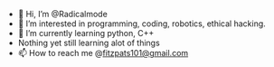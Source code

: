 - 👋 Hi, I’m @Radicalmode
- 👀 I’m interested in programming, coding, robotics, ethical hacking.
- 🌱 I’m currently learning python, C++
- Nothing yet still learning alot of things
- 📫 How to reach me @fitzpats101@gmail.com

<!---
Radicalmode/Radicalmode is a ✨ special ✨ repository because its `README.md` (this file) appears on your GitHub profile.
You can click the Preview link to take a look at your changes.
--->
